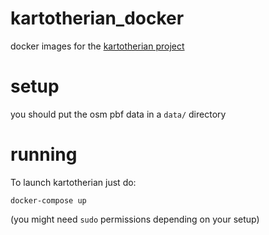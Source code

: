 # kartotherian_docker
  docker images for the [kartotherian project](https://github.com/kartotherian/kartotherian)

# setup

you should put the osm pbf data in a `data/` directory

# running

To launch kartotherian just do:

`docker-compose up`

(you might need `sudo` permissions depending on your setup)
